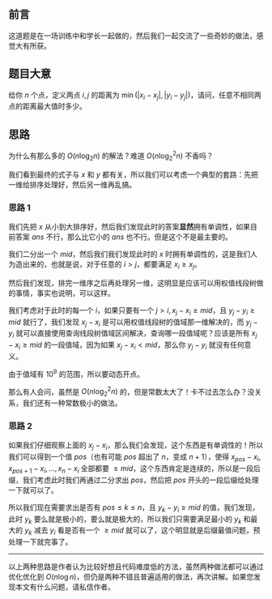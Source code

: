 ## 前言

这道题是在一场训练中和学长一起做的，然后我们一起交流了一些奇妙的做法，感觉大有所获。

## 题目大意

给你 $n$ 个点，定义两点 $i, j$ 的距离为 $\min(|x_i - x_j|, |y_i - y_j|)$，请问，任意不相同两点的距离最大值时多少。

## 思路

为什么有那么多的 $O(n \log_2 n)$ 的解法？难道 $O(n \log_2^2 n)$ 不香吗？

我们看到最终的式子与 $x$ 和 $y$ 都有关，所以我们可以考虑一个典型的套路：先把一维给排序处理好，然后另一维再乱搞。

### 思路 $1$

我们先把 $x$ 从小到大排序好，然后我们发现此时的答案**显然**拥有单调性，如果目前答案 $ans$ 不行，那么比它小的 $ans$ 也不行。但是这个不是最主要的。

我们二分出一个 $mid$，然后我们我们发现此时的 $x$ 时拥有单调性的，这是我们人为造出来的，也就是说，对于任意的 $i > j$，都要满足 $x_i \ge x_j$。

然后我们发现，排完一维序之后再处理另一维，这明显是应该可以用权值线段树做的事情，事实也说明，可以这样。

我们考虑对于此时的每一个 $i$，如果只要有一个 $j > i, x_j - x_i \ge mid$，且 $y_j - y_i \ge mid$ 就行了，我们发现 $x_j - x_i$ 是可以用权值线段树的值域那一维解决的，而 $y_j - y_i$ 就可以直接使用查询线段树值域区间解决，查询哪一段值域呢？应该是所有 $x_j - x_i \ge mid$ 的一段值域，因为如果 $x_j - x_i < mid$，那么你 $y_j - y_i$ 就没有任何意义。

由于值域有 $10^9$ 的范围，所以要动态开点。

那么有人会问，虽然是 $O(n \log_2^2 n)$ 的，但是常数太大了！卡不过去怎么办？没关系，我们还有一种常数极小的做法。

### 思路 $2$

如果我们仔细观察上面的 $x_j - x_i$，那么我们会发现，这个东西是有单调性的！所以我们可以得到一个值 $pos$（也有可能 $pos$ 超出了 $n$，变成 $n + 1$），使得 $x_{pos} - x_i, x_{pos + 1} - x_i, ... , x_{n} - x_i$ 全部都要 $\ge mid$，这个东西肯定是连续的，所以是一段后缀，我们考虑此时我们再通过二分求出 $pos$，然后把 $pos$ 开头的一段后缀给处理一下就可以了。

所以我们现在需要求出是否有 $pos \le k \le n$，且 $y_{k} - y_i \ge mid$ 的值，我们发现，此时 $y_{k}$ 要么就是极小的，要么就是极大的，所以我们只需要满足最小的 $y_k$ 和最大的 $y_k$ 减去 $y_i$ 看是否有一个 $\ge mid$ 就可以了，这个明显就是后缀最值问题，预处理一下就完事了。

---

以上两种思路是作者认为比较好想且代码难度低的方法，虽然两种做法都可以通过优化优化到 $O(n \log n)$，但仍是两种不错且普遍适用的做法，再次讲解。如果您发现本文有什么问题，请私信作者。